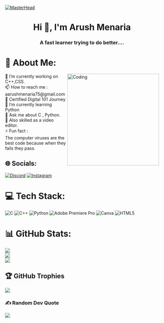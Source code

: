[![MasterHead](https://mir-s3-cdn-cf.behance.net/project_modules/max_1200/79731568097599.5b50bca477735.jpg)](https://rishavchanda.io)
<h1 align="center">Hi 👋, I'm Arush Menaria</h1>
<h3 align="center">A fast learner trying to do better....</h3>

# 💫 About Me:
<img align="right" alt="Coding" width="300" src="https://media.giphy.com/media/qgQUggAC3Pfv687qPC/giphy.gif">
🔭 I’m currently working on C++,CSS.<br>📫 How to reach me : aarushmenaria75@gmail.com<br>📜 Certified Digital 101 Journey<br>🌱 I’m currently learning Python<br>💬 Ask me about C , Python.<br>🎥 Also skilled as a video editor.<br>⚡ Fun fact :<br>The computer viruses are the best code because when they fails they pass.


## 🌐 Socials:
[![Discord](https://img.shields.io/badge/Discord-%237289DA.svg?logo=discord&logoColor=white)](htttps://discord.gg/Arush#9549) [![Instagram](https://img.shields.io/badge/Instagram-%23E4405F.svg?logo=Instagram&logoColor=white)](https://instagram.com/arush_menaria) 

# 💻 Tech Stack:
![C](https://img.shields.io/badge/c-%2300599C.svg?style=for-the-badge&logo=c&logoColor=white) ![C++](https://img.shields.io/badge/c++-%2300599C.svg?style=for-the-badge&logo=c%2B%2B&logoColor=white) ![Python](https://img.shields.io/badge/python-3670A0?style=for-the-badge&logo=python&logoColor=ffdd54) ![Adobe Premiere Pro](https://img.shields.io/badge/Adobe%20Premiere%20Pro-9999FF.svg?style=for-the-badge&logo=Adobe%20Premiere%20Pro&logoColor=white) ![Canva](https://img.shields.io/badge/Canva-%2300C4CC.svg?style=for-the-badge&logo=Canva&logoColor=white) ![HTML5](https://img.shields.io/badge/html5-%23E34F26.svg?style=for-the-badge&logo=html5&logoColor=white)
# 📊 GitHub Stats:
![](https://github-readme-stats.vercel.app/api?username=arush75&theme=default&hide_border=false&include_all_commits=false&count_private=false)<br/>
![](https://github-readme-streak-stats.herokuapp.com/?user=arush75&theme=default&hide_border=false)<br/>
![](https://github-readme-stats.vercel.app/api/top-langs/?username=arush75&theme=default&hide_border=false&include_all_commits=false&count_private=false&layout=compact)

## 🏆 GitHub Trophies
![](https://github-profile-trophy.vercel.app/?username=arush75&theme=discord&no-frame=false&no-bg=false&margin-w=4)

### ✍️ Random Dev Quote
![](https://quotes-github-readme.vercel.app/api?type=vetical&theme=dark)

<!-- Proudly created with GPRM ( https://gprm.itsvg.in ) -->
